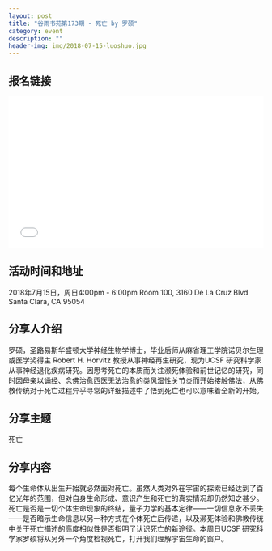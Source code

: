 ```yaml
---
layout: post
title: "谷雨书苑第173期 - 死亡 by 罗硕"
category: event
description: ""
header-img: img/2018-07-15-luoshuo.jpg
---
```


## 报名链接
<div style="width:100%; text-align:left;" ><iframe src="//eventbrite.com/tickets-external?eid=47907870731&ref=etckt" frameborder="0" height="300" width="100%" vspace="0" hspace="0" marginheight="5" marginwidth="5" scrolling="auto" allowtransparency="true"></iframe></div>

## 活动时间和地址
2018年7月15日，周日4:00pm - 6:00pm
Room 100, 3160 De La Cruz Blvd Santa Clara, CA 95054

## 分享人介绍
罗硕，圣路易斯华盛顿大学神经生物学博士，毕业后师从麻省理工学院诺贝尔生理或医学奖得主 Robert H. Horvitz 教授从事神经再生研究，现为UCSF 研究科学家从事神经退化疾病研究。因思考死亡的本质而关注濒死体验和前世记忆的研究，同时因母亲以诵经、念佛治愈西医无法治愈的类风湿性关节炎而开始接触佛法，从佛教传统对于死亡过程异乎寻常的详细描述中了悟到死亡也可以意味着全新的开始。

## 分享主题
死亡


## 分享内容 
每个生命体从出生开始就必然面对死亡。虽然人类对外在宇宙的探索已经达到了百亿光年的范围，但对自身生命形成、意识产生和死亡的真实情况却仍然知之甚少。死亡是否是一切个体生命现象的终结，量子力学的基本定律——一切信息永不丢失——是否暗示生命信息以另一种方式在个体死亡后传递，以及濒死体验和佛教传统中关于死亡描述的高度相似性是否指明了认识死亡的新途径。本周日UCSF 研究科学家罗硕将从另外一个角度检视死亡，打开我们理解宇宙生命的窗户。
